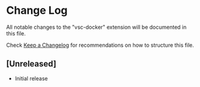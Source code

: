 # Change Log
All notable changes to the "vsc-docker" extension will be documented in this file.

Check [Keep a Changelog](http://keepachangelog.com/) for recommendations on how to structure this file.

## [Unreleased]
- Initial release